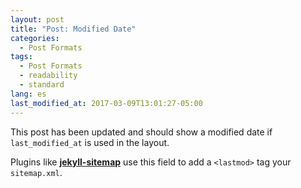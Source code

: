 ```yaml
---
layout: post
title: "Post: Modified Date"
categories:
  - Post Formats
tags:
  - Post Formats
  - readability
  - standard
lang: es
last_modified_at: 2017-03-09T13:01:27-05:00
---
```


This post has been updated and should show a modified date if `last_modified_at` is used in the layout.

Plugins like [**jekyll-sitemap**](https://github.com/jekyll/jekyll-feed) use this field to add a `<lastmod>` tag your `sitemap.xml`.